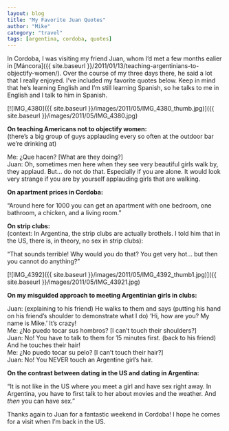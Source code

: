 ```yaml
---
layout: blog
title: "My Favorite Juan Quotes"
author: "Mike"
category: "travel"
tags: [argentina, cordoba, quotes]
---
```


In Cordoba, I was visiting my friend Juan, whom I’d met a few months ealier in [Máncora]({{ site.baseurl }}/2011/01/13/teaching-argentinians-to-objectify-women/). Over the course of my three days there, he said a lot that I really enjoyed. I’ve included my favorite quotes below. Keep in mind that he’s learning English and I’m still learning Spanish, so he talks to me in English and I talk to him in Spanish.

[![IMG_4380]({{ site.baseurl }}/images/2011/05/IMG_4380_thumb.jpg)]({{ site.baseurl }}/images/2011/05/IMG_4380.jpg)

**On teaching Americans not to objectify women:**<br/>
(there’s a big group of guys applauding every so often at the outdoor bar we’re drinking at)

Me: ¿Que hacen? [What are they doing?]<br/>
Juan: Oh, sometimes men here when they see very beautiful girls walk by, they applaud. But… do not do that. Especially if you are alone. It would look very strange if you are by yourself applauding girls that are walking.

**On apartment prices in Cordoba:**

“Around here for 1000 you can get an apartment with one bedroom, one bathroom, a chicken, and a living room.”

**On strip clubs:**<br/>
(context: In Argentina, the strip clubs are actually brothels. I told him that in the US, there is, in theory, no sex in strip clubs):

“That sounds terrible! Why would you do that? You get very hot… but then you cannot do anything?”

[![IMG_4392]({{ site.baseurl }}/images/2011/05/IMG_4392_thumb1.jpg)]({{ site.baseurl }}/images/2011/05/IMG_43921.jpg)

**On my misguided approach to meeting Argentinian girls in clubs:**

Juan: (explaining to his friend) He walks to them and says (putting his hand on his friend’s shoulder to demonstrate what I do) ‘Hi, how are you? My name is Mike.’ It’s crazy!<br/>
Me: ¿No puedo tocar sus hombros? [I can’t touch their shoulders?]<br/>
Juan: No! You have to talk to them for 15 minutes first. (back to his friend) And he touches their hair!<br/>
Me: ¿No puedo tocar su pelo? [I can’t touch their hair?]<br/>
Juan: No! You NEVER touch an Argentine girl’s hair.

**On the contrast between dating in the US and dating in Argentina:**

“It is not like in the US where you meet a girl and have sex right away. In Argentina, you have to first talk to her about movies and the weather. And *then* you can have sex.”

Thanks again to Juan for a fantastic weekend in Cordoba! I hope he comes for a visit when I’m back in the US.